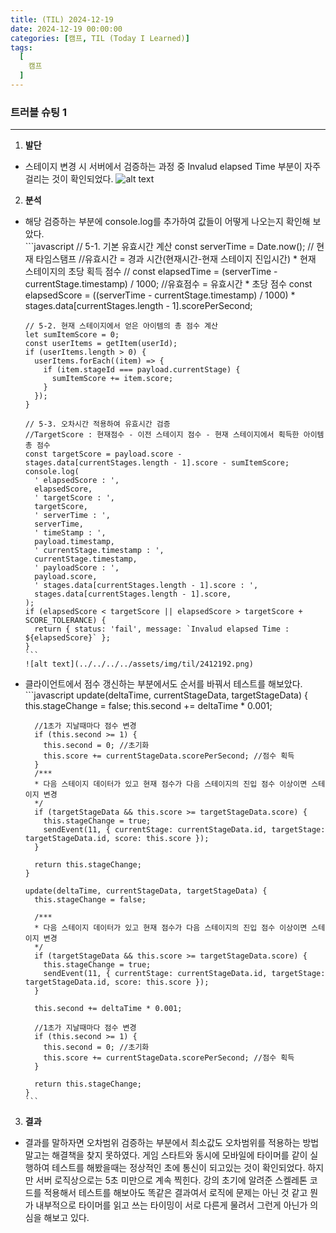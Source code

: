 ```yaml
---
title: (TIL) 2024-12-19
date: 2024-12-19 00:00:00
categories: [캠프, TIL (Today I Learned)]
tags:
  [
    캠프
  ]
---
```


### 트러블 슈팅 1
---

1. **발단**  
  - 스테이지 변경 시 서버에서 검증하는 과정 중 Invalud elapsed Time 부분이 자주 걸리는 것이 확인되었다.
        ![alt text](../../../../assets/img/til/2412191.png)

2. **분석**  
  - 해당 검증하는 부분에 console.log를 추가하여 값들이 어떻게 나오는지 확인해 보았다.  
        ```javascript
        // 5-1. 기본 유효시간 계산
        const serverTime = Date.now(); // 현재 타임스탬프
        //유효시간 = 경과 시간(현재시간-현재 스테이지 진입시간) * 현재 스테이지의 초당 획득 점수
        // const elapsedTime = (serverTime - currentStage.timestamp) / 1000;
        //유효점수 = 유효시간 * 초당 점수
        const elapsedScore = ((serverTime - currentStage.timestamp) / 1000) * stages.data[currentStages.length - 1].scorePerSecond;

        // 5-2. 현재 스테이지에서 얻은 아이템의 총 점수 계산
        let sumItemScore = 0;
        const userItems = getItem(userId);
        if (userItems.length > 0) {
          userItems.forEach((item) => {
            if (item.stageId === payload.currentStage) {
              sumItemScore += item.score;
            }
          });
        }

        // 5-3. 오차시간 적용하여 유효시간 검증
        //TargetScore : 현재점수 - 이전 스테이지 점수 - 현재 스테이지에서 획득한 아이템 총 점수
        const targetScore = payload.score - stages.data[currentStages.length - 1].score - sumItemScore;
        console.log(
          ' elapsedScore : ',
          elapsedScore,
          ' targetScore : ',
          targetScore,
          ' serverTime : ',
          serverTime,
          ' timeStamp : ',
          payload.timestamp,
          ' currentStage.timestamp : ',
          currentStage.timestamp,
          ' payloadScore : ',
          payload.score,
          ' stages.data[currentStages.length - 1].score : ',
          stages.data[currentStages.length - 1].score,
        );
        if (elapsedScore < targetScore || elapsedScore > targetScore + SCORE_TOLERANCE) {
          return { status: 'fail', message: `Invalud elapsed Time : ${elapsedScore}` };
        }
        ```  
        ![alt text](../../../../assets/img/til/2412192.png)  
  - 클라이언트에서 점수 갱신하는 부분에서도 순서를 바꿔서 테스트를 해보았다.
        ```javascript
        update(deltaTime, currentStageData, targetStageData) {
          this.stageChange = false;
          this.second += deltaTime * 0.001;

          //1초가 지날때마다 점수 변경
          if (this.second >= 1) {
            this.second = 0; //초기화
            this.score += currentStageData.scorePerSecond; //점수 획득
          }
          /***
          * 다음 스테이지 데이터가 있고 현재 점수가 다음 스테이지의 진입 점수 이상이면 스테이지 변경
          */
          if (targetStageData && this.score >= targetStageData.score) {
            this.stageChange = true;
            sendEvent(11, { currentStage: currentStageData.id, targetStage: targetStageData.id, score: this.score });
          }

          return this.stageChange;
        }

        update(deltaTime, currentStageData, targetStageData) {
          this.stageChange = false;
          
          /***
          * 다음 스테이지 데이터가 있고 현재 점수가 다음 스테이지의 진입 점수 이상이면 스테이지 변경
          */
          if (targetStageData && this.score >= targetStageData.score) {
            this.stageChange = true;
            sendEvent(11, { currentStage: currentStageData.id, targetStage: targetStageData.id, score: this.score });
          }

          this.second += deltaTime * 0.001;

          //1초가 지날때마다 점수 변경
          if (this.second >= 1) {
            this.second = 0; //초기화
            this.score += currentStageData.scorePerSecond; //점수 획득
          }
          
          return this.stageChange;
        }
        ```  

3. **결과**
  - 결과를 말하자면 오차범위 검증하는 부분에서 최소값도 오차범위를 적용하는 방법 말고는 해결책을 찾지 못하였다. 게임 스타트와 동시에 모바일에 타이머를 같이 실행하여 테스트를 해봤을때는 정상적인 초에 통신이 되고있는 것이 확인되었다. 하지만 서버 로직상으로는 5초 미만으로 계속 찍힌다. 강의 초기에 알려준 스켈레톤 코드를 적용해서 테스트를 해보아도 똑같은 결과여서 로직에 문제는 아닌 것 같고 뭔가 내부적으로 타이머를 읽고 쓰는 타이밍이 서로 다른게 물려서 그런게 아닌가 의심을 해보고 있다.
      